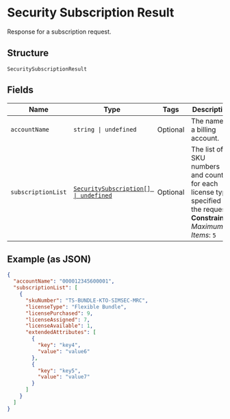 
# Security Subscription Result

Response for a subscription request.

## Structure

`SecuritySubscriptionResult`

## Fields

| Name | Type | Tags | Description |
|  --- | --- | --- | --- |
| `accountName` | `string \| undefined` | Optional | The name of a billing account. |
| `subscriptionList` | [`SecuritySubscription[] \| undefined`](../../doc/models/security-subscription.md) | Optional | The list of SKU numbers and counts for each license type specified in the request.<br>**Constraints**: *Maximum Items*: `5` |

## Example (as JSON)

```json
{
  "accountName": "000012345600001",
  "subscriptionList": [
    {
      "skuNumber": "TS-BUNDLE-KTO-SIMSEC-MRC",
      "licenseType": "Flexible Bundle",
      "licensePurchased": 9,
      "licenseAssigned": 7,
      "licenseAvailable": 1,
      "extendedAttributes": [
        {
          "key": "key4",
          "value": "value6"
        },
        {
          "key": "key5",
          "value": "value7"
        }
      ]
    }
  ]
}
```

